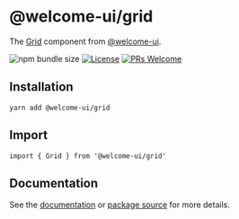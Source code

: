 # @welcome-ui/grid

The [Grid](https://welcome-ui.com/components/grid) component from [@welcome-ui](https://welcome-ui.com).

![npm bundle size](https://img.shields.io/bundlephobia/minzip/@welcome-ui/grid) [![License](https://img.shields.io/npm/l/welcome-ui.svg)](https://github.com/WTTJ/welcome-ui/tree/main/LICENSE) [![PRs Welcome](https://img.shields.io/badge/PRs-welcome-mediumspringgreen.svg)](ttps://github.com/WTTJ/welcome-ui/tree/main/CONTRIBUTING.mdx)

## Installation

    yarn add @welcome-ui/grid

## Import

    import { Grid } from '@welcome-ui/grid'

## Documentation

See the [documentation](https://welcome-ui.com/components/grid) or [package source](https://github.com/WTTJ/welcome-ui/tree/main/packages/Grid) for more details.
